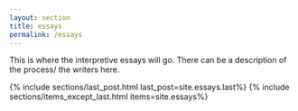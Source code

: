```yaml
---
layout: section
title: essays
permalink: /essays
---
```

This is where the interpretive essays will go. There can be a description of the process/
the writers here.

{% include sections/last_post.html last_post=site.essays.last%}
{% include sections/items_except_last.html items=site.essays%}
